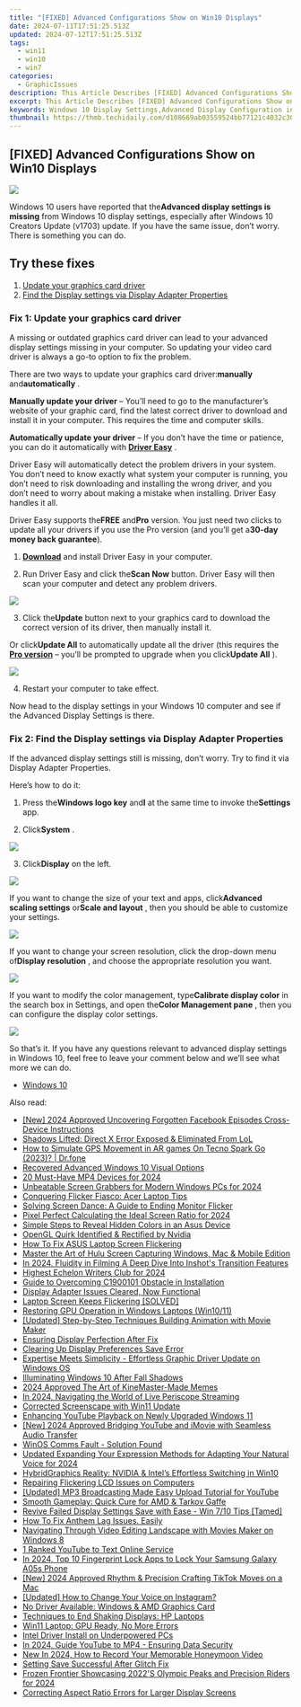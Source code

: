 ```yaml
---
title: "[FIXED] Advanced Configurations Show on Win10 Displays"
date: 2024-07-11T17:51:25.513Z
updated: 2024-07-12T17:51:25.513Z
tags:
  - win11
  - win10
  - win7
categories:
  - GraphicIssues
description: This Article Describes [FIXED] Advanced Configurations Show on Win10 Displays
excerpt: This Article Describes [FIXED] Advanced Configurations Show on Win10 Displays
keywords: Windows 10 Display Settings,Advanced Display Configuration in Win10,Fixing Screen Issues in Windows 10,Adjusting Displays in Microsoft Windows,Troubleshooting Win10 Display Problems,Resolving Display Errors on Windows 10,Understanding Windows 10 Display Options
thumbnail: https://thmb.techidaily.com/d108669ab03559524bb77121c4032c30df350e077c8698244c3203b72aed2547.jpg
---
```


## [FIXED] Advanced Configurations Show on Win10 Displays

![](https://images.drivereasy.com/wp-content/uploads/2019/08/image-401.png)

 Windows 10 users have reported that the**Advanced display settings is missing** from Windows 10 display settings, especially after Windows 10 Creators Update (v1703) update. If you have the same issue, don’t worry. There is something you can do.

## Try these fixes

1. [Update your graphics card driver](#m1)
2. [Find the Display settings via Display Adapter Properties](#m2)

### Fix 1: Update your graphics card driver

 A missing or outdated graphics card driver can lead to your advanced display settings missing in your computer. So updating your video card driver is always a go-to option to fix the problem.

 There are two ways to update your graphics card driver:**manually** and**automatically** .

**Manually update your driver** – You’ll need to go to the manufacturer’s website of your graphic card, find the latest correct driver to download and install it in your computer. This requires the time and computer skills.

**Automatically update your driver** – If you don’t have the time or patience, you can do it automatically with **[Driver Easy](https://tools.techidaily.com/drivereasy/download/)**  .

 Driver Easy will automatically detect the problem drivers in your system. You don’t need to know exactly what system your computer is running, you don’t need to risk downloading and installing the wrong driver, and you don’t need to worry about making a mistake when installing. Driver Easy handles it all.

 Driver Easy supports the**FREE** and**Pro** version. You just need two clicks to update all your drivers if you use the Pro version (and you’ll get a**30-day money back guarantee**).

 1) **[Download](https://tools.techidaily.com/drivereasy/download/)**  and install Driver Easy in your computer.

 2) Run Driver Easy and click the**Scan Now** button. Driver Easy will then scan your computer and detect any problem drivers.

![](https://images.drivereasy.com/wp-content/uploads/2019/08/image-392.png)

 3) Click the**Update** button next to your graphics card to download the correct version of its driver, then manually install it.

 Or click**Update All** to automatically update all the driver (this requires the **[Pro version](https://tools.techidaily.com/drivereasy/download/)**  – you’ll be prompted to upgrade when you click**Update All** ).

![](https://images.drivereasy.com/wp-content/uploads/2019/08/image-393.png)

4) Restart your computer to take effect.

 Now head to the display settings in your Windows 10 computer and see if the Advanced Display Settings is there.

### Fix 2: Find the Display settings via Display Adapter Properties

 If the advanced display settings still is missing, don’t worry. Try to find it via Display Adapter Properties.

Here’s how to do it:

 1) Press the**Windows logo key** and**I** at the same time to invoke the**Settings** app.

 2) Click**System** .

![](https://images.drivereasy.com/wp-content/uploads/2019/08/image-394.png)

 3) Click**Display** on the left.

![](https://images.drivereasy.com/wp-content/uploads/2019/08/image-395.png)

 If you want to change the size of your text and apps, click**Advanced scaling settings** or**Scale and layout** , then you should be able to customize your settings.

![](https://images.drivereasy.com/wp-content/uploads/2019/08/image-396.png)

 If you want to change your screen resolution, click the drop-down menu of**Display resolution** , and choose the appropriate resolution you want.

![](https://images.drivereasy.com/wp-content/uploads/2019/08/image-397.png)

 If you want to modify the color management, type**Calibrate display color** in the search box in Settings, and open the**Color Management pane** , then you can configure the display color settings.

![](https://images.drivereasy.com/wp-content/uploads/2019/08/image-399.png)

 So that’s it. If you have any questions relevant to advanced display settings in Windows 10, feel free to leave your comment below and we’ll see what more we can do.

* [Windows 10](https://tools.techidaily.com/drivereasy/download/)

<ins class="adsbygoogle"
     style="display:block"
     data-ad-format="autorelaxed"
     data-ad-client="ca-pub-7571918770474297"
     data-ad-slot="1223367746"></ins>



<ins class="adsbygoogle"
     style="display:block"
     data-ad-client="ca-pub-7571918770474297"
     data-ad-slot="8358498916"
     data-ad-format="auto"
     data-full-width-responsive="true"></ins>



<span class="atpl-alsoreadstyle">Also read:</span>
<div><ul>
<li><a href="https://facebook-videos.techidaily.com/new-2024-approved-uncovering-forgotten-facebook-episodes-cross-device-instructions/"><u>[New] 2024 Approved  Uncovering Forgotten Facebook Episodes  Cross-Device Instructions</u></a></li>
<li><a href="https://graphic-issues.techidaily.com/shadows-lifted-direct-x-error-exposed-and-eliminated-from-lol/"><u>Shadows Lifted: Direct X Error Exposed & Eliminated From LoL</u></a></li>
<li><a href="https://fake-location.techidaily.com/how-to-simulate-gps-movement-in-ar-games-on-tecno-spark-go-2023-drfone-by-drfone-virtual-android/"><u>How to Simulate GPS Movement in AR games On Tecno Spark Go (2023)? | Dr.fone</u></a></li>
<li><a href="https://graphic-issues.techidaily.com/recovered-advanced-windows-10-visual-options/"><u>Recovered Advanced Windows 10 Visual Options</u></a></li>
<li><a href="https://fox-access.techidaily.com/20-must-have-mp4-devices-for-2024/"><u>20 Must-Have MP4 Devices for 2024</u></a></li>
<li><a href="https://on-screen-recording.techidaily.com/unbeatable-screen-grabbers-for-modern-windows-pcs-for-2024/"><u>Unbeatable Screen Grabbers for Modern Windows PCs for 2024</u></a></li>
<li><a href="https://graphic-issues.techidaily.com/conquering-flicker-fiasco-acer-laptop-tips/"><u>Conquering Flicker Fiasco: Acer Laptop Tips</u></a></li>
<li><a href="https://graphic-issues.techidaily.com/solving-screen-dance-a-guide-to-ending-monitor-flicker/"><u>Solving Screen Dance: A Guide to Ending Monitor Flicker</u></a></li>
<li><a href="https://smart-video-editing.techidaily.com/pixel-perfect-calculating-the-ideal-screen-ratio-for-2024/"><u>Pixel Perfect Calculating the Ideal Screen Ratio for 2024</u></a></li>
<li><a href="https://graphic-issues.techidaily.com/simple-steps-to-reveal-hidden-colors-in-an-asus-device/"><u>Simple Steps to Reveal Hidden Colors in an Asus Device</u></a></li>
<li><a href="https://graphic-issues.techidaily.com/opengl-quirk-identified-and-rectified-by-nvidia/"><u>OpenGL Quirk Identified & Rectified by Nvidia</u></a></li>
<li><a href="https://graphic-issues.techidaily.com/how-to-fix-asus-laptop-screen-flickering/"><u>How To Fix ASUS Laptop Screen Flickering</u></a></li>
<li><a href="https://screen-sharing-recording.techidaily.com/master-the-art-of-hulu-screen-capturing-windows-mac-and-mobile-edition/"><u>Master the Art of Hulu Screen Capturing  Windows, Mac & Mobile Edition</u></a></li>
<li><a href="https://some-knowledge.techidaily.com/in-2024-fluidity-in-filming-a-deep-dive-into-inshots-transition-features/"><u>In 2024, Fluidity in Filming  A Deep Dive Into Inshot's Transition Features</u></a></li>
<li><a href="https://some-techniques.techidaily.com/highest-echelon-writers-club-for-2024/"><u>Highest Echelon Writers Club for 2024</u></a></li>
<li><a href="https://graphic-issues.techidaily.com/guide-to-overcoming-c1900101-obstacle-in-installation/"><u>Guide to Overcoming C1900101 Obstacle in Installation</u></a></li>
<li><a href="https://graphic-issues.techidaily.com/display-adapter-issues-cleared-now-functional/"><u>Display Adapter Issues Cleared, Now Functional</u></a></li>
<li><a href="https://graphic-issues.techidaily.com/laptop-screen-keeps-flickering-solved/"><u>Laptop Screen Keeps Flickering [SOLVED]</u></a></li>
<li><a href="https://graphic-issues.techidaily.com/restoring-gpu-operation-in-windows-laptops-win1011/"><u>Restoring GPU Operation in Windows Laptops (Win10/11)</u></a></li>
<li><a href="https://extra-support.techidaily.com/updated-step-by-step-techniques-building-animation-with-movie-maker/"><u>[Updated] Step-by-Step Techniques  Building Animation with Movie Maker</u></a></li>
<li><a href="https://graphic-issues.techidaily.com/ensuring-display-perfection-after-fix/"><u>Ensuring Display Perfection After Fix</u></a></li>
<li><a href="https://graphic-issues.techidaily.com/clearing-up-display-preferences-save-error/"><u>Clearing Up Display Preferences Save Error</u></a></li>
<li><a href="https://graphic-issues.techidaily.com/expertise-meets-simplicity-effortless-graphic-driver-update-on-windows-os/"><u>Expertise Meets Simplicity - Effortless Graphic Driver Update on Windows OS</u></a></li>
<li><a href="https://graphic-issues.techidaily.com/illuminating-windows-10-after-fall-shadows/"><u>Illuminating Windows 10 After Fall Shadows</u></a></li>
<li><a href="https://some-guidance.techidaily.com/2024-approved-the-art-of-kinemaster-made-memes/"><u>2024 Approved  The Art of KineMaster-Made Memes</u></a></li>
<li><a href="https://extra-skills.techidaily.com/in-2024-navigating-the-world-of-live-periscope-streaming/"><u>In 2024, Navigating the World of Live Periscope Streaming</u></a></li>
<li><a href="https://graphic-issues.techidaily.com/corrected-screenscape-with-win11-update/"><u>Corrected Screenscape with Win11 Update</u></a></li>
<li><a href="https://graphic-issues.techidaily.com/enhancing-youtube-playback-on-newly-upgraded-windows-11/"><u>Enhancing YouTube Playback on Newly Upgraded Windows 11</u></a></li>
<li><a href="https://facebook-video-share.techidaily.com/new-2024-approved-bridging-youtube-and-imovie-with-seamless-audio-transfer/"><u>[New] 2024 Approved  Bridging YouTube and iMovie with Seamless Audio Transfer</u></a></li>
<li><a href="https://graphic-issues.techidaily.com/winos-comms-fault-solution-found/"><u>WinOS Comms Fault - Solution Found</u></a></li>
<li><a href="https://audio-editing.techidaily.com/updated-expanding-your-expression-methods-for-adapting-your-natural-voice-for-2024/"><u>Updated Expanding Your Expression Methods for Adapting Your Natural Voice for 2024</u></a></li>
<li><a href="https://graphic-issues.techidaily.com/hybridgraphics-reality-nvidia-and-intels-effortless-switching-in-win10/"><u>HybridGraphics Reality: NVIDIA & Intel’s Effortless Switching in Win10</u></a></li>
<li><a href="https://graphic-issues.techidaily.com/repairing-flickering-lcd-issues-on-computers/"><u>Repairing Flickering LCD Issues on Computers</u></a></li>
<li><a href="https://youtube-tips.techidaily.com/ed-mp3-broadcasting-made-easy-upload-tutorial-for-youtube/"><u>[Updated] MP3 Broadcasting Made Easy  Upload Tutorial for YouTube</u></a></li>
<li><a href="https://graphic-issues.techidaily.com/smooth-gameplay-quick-cure-for-amd-and-tarkov-gaffe/"><u>Smooth Gameplay: Quick Cure for AMD & Tarkov Gaffe</u></a></li>
<li><a href="https://graphic-issues.techidaily.com/revive-failed-display-settings-save-with-ease-win-710-tips-tamed/"><u>Revive Failed Display Settings Save with Ease - Win 7/10 Tips [Tamed]</u></a></li>
<li><a href="https://graphic-issues.techidaily.com/how-to-fix-anthem-lag-issues-easily/"><u>How To Fix Anthem Lag Issues. Easily</u></a></li>
<li><a href="https://extra-resources.techidaily.com/navigating-through-video-editing-landscape-with-movies-maker-on-windows-8/"><u>Navigating Through Video Editing Landscape with Movies Maker on Windows 8</u></a></li>
<li><a href="https://youtube-videos.techidaily.com/1-ranked-youtube-to-text-online-service/"><u>1 Ranked  YouTube to Text Online Service</u></a></li>
<li><a href="https://android-unlock.techidaily.com/in-2024-top-10-fingerprint-lock-apps-to-lock-your-samsung-galaxy-a05s-phone-by-drfone-android/"><u>In 2024, Top 10 Fingerprint Lock Apps to Lock Your Samsung Galaxy A05s Phone</u></a></li>
<li><a href="https://tiktok-video-recordings.techidaily.com/new-2024-approved-rhythm-and-precision-crafting-tiktok-moves-on-a-mac/"><u>[New] 2024 Approved  Rhythm & Precision  Crafting TikTok Moves on a Mac</u></a></li>
<li><a href="https://instagram-video-recordings.techidaily.com/updated-how-to-change-your-voice-on-instagram/"><u>[Updated] How to Change Your Voice on Instagram?</u></a></li>
<li><a href="https://graphic-issues.techidaily.com/no-driver-available-windows-and-amd-graphics-card/"><u>No Driver Available: Windows & AMD Graphics Card</u></a></li>
<li><a href="https://graphic-issues.techidaily.com/techniques-to-end-shaking-displays-hp-laptops/"><u>Techniques to End Shaking Displays: HP Laptops</u></a></li>
<li><a href="https://graphic-issues.techidaily.com/win11-laptop-gpu-ready-no-more-errors/"><u>Win11 Laptop: GPU Ready, No More Errors</u></a></li>
<li><a href="https://graphic-issues.techidaily.com/intel-driver-install-on-underpowered-pcs/"><u>Intel Driver Install on Underpowered PCs</u></a></li>
<li><a href="https://youtube-docs.techidaily.com/24-guide-youtube-to-mp4-ensuring-data-security/"><u>In 2024, Guide  YouTube to MP4 - Ensuring Data Security</u></a></li>
<li><a href="https://meme-emoji.techidaily.com/new-in-2024-how-to-record-your-memorable-honeymoon-video/"><u>New In 2024, How to Record Your Memorable Honeymoon Video</u></a></li>
<li><a href="https://graphic-issues.techidaily.com/setting-save-successful-after-glitch-fix/"><u>Setting Save Successful After Glitch Fix</u></a></li>
<li><a href="https://fox-info.techidaily.com/frozen-frontier-showcasing-2022s-olympic-peaks-and-precision-riders-for-2024/"><u>Frozen Frontier  Showcasing 2022'S Olympic Peaks and Precision Riders for 2024</u></a></li>
<li><a href="https://graphic-issues.techidaily.com/correcting-aspect-ratio-errors-for-larger-display-screens/"><u>Correcting Aspect Ratio Errors for Larger Display Screens</u></a></li>
</ul></div>
